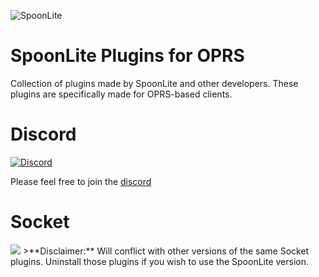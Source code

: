 ![SpoonLite](https://raw.githubusercontent.com/SpoonLite/spoon-plugins/main/SpoonLiteDisc.png)
# SpoonLite Plugins for OPRS
Collection of plugins made by SpoonLite and other developers. These plugins are specifically made for OPRS-based clients.
# Discord 
[![Discord](https://img.shields.io/discord/603461130257432592.svg)](https://discord.gg/mZvA6My)

Please feel free to join the [discord](https://discord.gg/mZvA6My)
# Socket
<img src="https://img.shields.io/badge/version-1.0.8-blue?style=flat-square">
>**Disclaimer:** Will conflict with other versions of the same Socket plugins. Uninstall those plugins if you wish to use the SpoonLite version.
